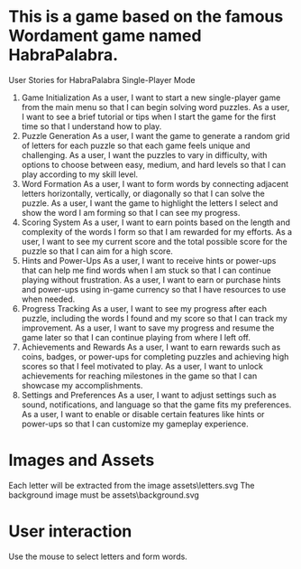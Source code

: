 # This is a game based on the famous Wordament game named HabraPalabra.

User Stories for HabraPalabra Single-Player Mode
1. Game Initialization
As a user, I want to start a new single-player game from the main menu so that I can begin solving word puzzles.
As a user, I want to see a brief tutorial or tips when I start the game for the first time so that I understand how to play.
2. Puzzle Generation
As a user, I want the game to generate a random grid of letters for each puzzle so that each game feels unique and challenging.
As a user, I want the puzzles to vary in difficulty, with options to choose between easy, medium, and hard levels so that I can play according to my skill level.
3. Word Formation
As a user, I want to form words by connecting adjacent letters horizontally, vertically, or diagonally so that I can solve the puzzle.
As a user, I want the game to highlight the letters I select and show the word I am forming so that I can see my progress.
4. Scoring System
As a user, I want to earn points based on the length and complexity of the words I form so that I am rewarded for my efforts.
As a user, I want to see my current score and the total possible score for the puzzle so that I can aim for a high score.
5. Hints and Power-Ups
As a user, I want to receive hints or power-ups that can help me find words when I am stuck so that I can continue playing without frustration.
As a user, I want to earn or purchase hints and power-ups using in-game currency so that I have resources to use when needed.
6. Progress Tracking
As a user, I want to see my progress after each puzzle, including the words I found and my score so that I can track my improvement.
As a user, I want to save my progress and resume the game later so that I can continue playing from where I left off.
7. Achievements and Rewards
As a user, I want to earn rewards such as coins, badges, or power-ups for completing puzzles and achieving high scores so that I feel motivated to play.
As a user, I want to unlock achievements for reaching milestones in the game so that I can showcase my accomplishments.
8. Settings and Preferences
As a user, I want to adjust settings such as sound, notifications, and language so that the game fits my preferences.
As a user, I want to enable or disable certain features like hints or power-ups so that I can customize my gameplay experience.


# Images and Assets
Each letter will be extracted from the image assets\letters.svg
The background image must be assets\background.svg

# User interaction
Use the mouse to select letters and form words.
